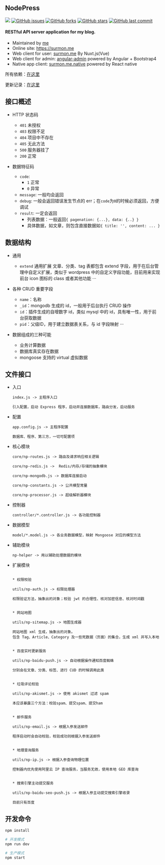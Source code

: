 ## NodePress

[![](https://badge.juejin.im/entry/58a5f22c8d6d810057c8f0a5/likes.svg?style=flat-square)](https://juejin.im/entry/58a5f22c8d6d810057c8f0a5/detail)
[![GitHub issues](https://img.shields.io/github/issues/surmon-china/nodepress.svg?style=flat-square)](https://github.com/surmon-china/nodepress/issues)
[![GitHub forks](https://img.shields.io/github/forks/surmon-china/nodepress.svg?style=flat-square)](https://github.com/surmon-china/nodepress/network)
[![GitHub stars](https://img.shields.io/github/stars/surmon-china/nodepress.svg?style=flat-square)](https://github.com/surmon-china/nodepress/stargazers)
[![GitHub last commit](https://img.shields.io/github/last-commit/google/skia.svg?style=flat-square)](https://github.com/surmon-china/nodepress)

#### RESTful API server application for my blog.

- Maintained by [me](mailto://surmon@foxmail.com)
- Online site: https://surmon.me
- Web client for user: [surmon.me](https://github.com/surmon-china/surmon.me) By Nuxt.js(Vue)
- Web client for admin: [angular-admin](https://github.com/surmon-china/angular-admin) powered by Angular + Bootstrap4
- Native app client: [surmon.me.native](https://github.com/surmon-china/surmon.me.native) powered by React native

所有依赖：[在这里](https://github.com/surmon-china/nodepress/blob/master/package.json#L11)

更新记录：[在这里](https://github.com/surmon-china/nodepress/blob/master/CHANGELOG.md)

## 接口概述

  - HTTP 状态码
    * `401` 未授权
    * `403` 权限不足
    * `404` 项目中不存在
    * `405` 无此方法
    * `500` 服务器挂了
    * `200` 正常

  - 数据特征码
    * `code`:
        * `1` 正常
        * `0` 异常
    * `message`: 一般均会返回
    * `debug`: 一般会返回错误发生节点的 err；在`code`为`0`的时候必须返回，方便调试
    * `result`: 一定会返回
        * 列表数据：一般返回`{ pagenation: {...}, data: {..} }`
        * 具体数据，如文章，则包含直接数据如`{ title: '', content: ... }`


## 数据结构

  - 通用
    * `extend` 通用扩展
        文章、分类、tag 表都包含 extend 字段，用于在后台管理中自定义扩展，类似于 wordpress 中的自定义字段功能，目前用来实现前台 icon 图标的 class 或者其他功能
    ···


  - 各种 CRUD 重要字段
    * `name`：名称
    * `_id`：mongodb 生成的 id，一般用于后台执行 CRUD 操作
    * `id`：插件生成的自增数字 id，类似 mysql 中的 id，具有唯一性，用于前台获取数据
    * `pid`：父级ID，用于建立数据表关系，与 id 字段映射
    ···

  - 数据组成的三种可能
    + 业务计算数据
    + 数据库真实存在数据
    + mongoose 支持的 virtual 虚拟数据

## 文件接口

  - 入口

    ```
    index.js -> 主程序入口

    引入配置，启动 Express 程序，启动并连接数据库，路由分发，启动服务
    ```

  - 配置

    ```
    app.config.js -> 主程序配置

    数据库、程序、第三方，一切可配置项
    ```

  - 核心模块

    ```
    core/np-routes.js -> 路由及请求响应相关逻辑
    
    core/np-redis.js ->  Redis/内存/存储的抽象模块

    core/np-mongodb.js -> 数据库连接启动

    core/np-constants.js -> 公共模型常量

    core/np-processor.js -> 超级解析器模块
    ```

  - 控制器

    ```
    controller/*.controller.js -> 各功能控制器
    ```

  - 数据模型

    ```
    model/*.model.js -> 各业务数据模型，映射 Mongoose 对应的模型方法
    ```
  
  - 辅助模块

    ```
    np-helper -> 用以辅助处理数据的模块
    ```
  
  - 扩展模块

    ```

    * 权限校验

    utils/np-auth.js -> 权限处理器
    
    权限验证方法，抽象出的对象；校验 jwt 的合理性、核对加密信息、核对时间戳

    
    * 网站地图

    utils/np-sitemap.js -> 地图生成器
    
    网站地图 xml 生成，抽象出的对象。
    包含 Tag、Article、Category 及一些死数据（页面）的集合，生成 xml 并写入本地
    
    
    * 百度实时更新服务

    utils/np-baidu-push.js -> 自动根据操作通知百度蜘蛛
    
    分别会在文章、分类、标签、进行 CUD 的时候调用此类

    
    * 垃圾评论校验

    utils/np-akismet.js -> 使用 akismet 过滤 spam
    
    本应该暴露三个方法：校验spam、提交spam、提交ham
    
    
    * 邮件服务

    utils/np-email.js -> 根据入参发送邮件
    
    程序启动时会自动校验，校验成功则根据入参发送邮件
    
    
    * 地理查询服务
  
    utils/np-ip.js -> 根据入参查询物理位置
    
    控制器内优先使用阿里云 IP 查询服务，当服务无效，使用本地 GEO 库查询
    
    
    * 搜索引擎主动提交服务
  
    utils/np-baidu-seo-push.js -> 根据入参主动提交搜索引擎收录
    
    目前只有百度
    ```

## 开发命令

```bash
npm install

# 开发模式
npm run dev

# 生产模式
npm start
```
